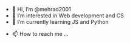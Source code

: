 - 👋 Hi, I’m @mehrad2001
- 👀 I’m interested in Web development and CS
- 🌱 I’m currently learning JS and Python
<!-- - 💞️ I’m looking to collaborate on ... -->
- 📫 How to reach me ...

<!---
mehrad2001/mehrad2001 is a ✨ special ✨ repository because its `README.md` (this file) appears on your GitHub profile.
You can click the Preview link to take a look at your changes.
--->
